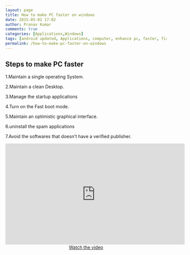 ```yaml
---
layout: page
title: How to make PC faster on windows
date: 2015-05-01 17:02
author: Pranav Kumar
comments: true
categories: [Applications,Windows]
tags: [android updated, Applications, computer, enhance pc, faster, first, windows, windows performance]
permalink: /how-to-make-pc-faster-on-windows
---
```

<h2>Steps to make PC faster</h2>
<p>1.Maintain a single operating System.</p>
<p>2.Maintain a clean Desktop.</p>
<p>3.Manage the startup applications</p>
<p>4.Turn on the Fast boot mode.</p>
<p>5.Maintain an optimistic graphical interface.</p>
<p>6.uninstall the spam applications</p>
<p>7.Avoid the softwares that doesn't have a verified publisher.</p>
<p style="text-align: center;"><iframe src="https://www.youtube.com/embed/Z4YPyTKGDD0" width="560" height="315" frameborder="0" allowfullscreen="allowfullscreen"></iframe> <a class="popup button primary-button" href="http://www.youtube.com/embed/Z4YPyTKGDD0">Watch the video</a></p>


